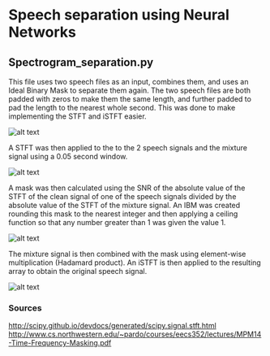 # Speech separation using Neural Networks
## Spectrogram_separation.py
This file uses two speech files as an input, combines them, and uses an Ideal Binary Mask to separate them again.
The two speech files are both padded with zeros to make them the same length, and further padded to pad the length to the nearest whole second. This was done to make implementing the STFT and iSTFT easier. 

![alt text](https://github.com/simonsuthers/SpeechSegregation/tree/master/SpeechSegregation/SpeechSegregation/mixturesignals.png "Mixture signals")

A STFT was then applied to the to the 2 speech signals and the mixture signal using a 0.05 second window.

![alt text](https://github.com/simonsuthers/SpeechSegregation/tree/master/SpeechSegregation/SpeechSegregation/spectrograms.png "Spectrograms")

A mask was then calculated using the SNR of the absolute value of the STFT of the clean signal of one of the speech signals divided by the absolute value of the STFT of the mixture signal. An IBM was created rounding this mask to the nearest integer and then applying a ceiling function so that any number greater than 1 was given the value 1.

![alt text](https://github.com/simonsuthers/SpeechSegregation/tree/master/SpeechSegregation/SpeechSegregation/mask.png "Mask")

The mixture signal is then combined with the mask using element-wise multiplication (Hadamard product). An iSTFT is then applied to the resulting array to obtain the original speech signal.

![alt text](https://github.com/simonsuthers/SpeechSegregation/tree/master/SpeechSegregation/SpeechSegregation/recoverdsignal.png "Recovered signal")

### Sources
http://scipy.github.io/devdocs/generated/scipy.signal.stft.html
http://www.cs.northwestern.edu/~pardo/courses/eecs352/lectures/MPM14-Time-Frequency-Masking.pdf

